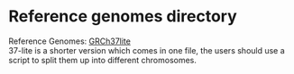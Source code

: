 # Reference genomes directory 
Reference Genomes: [GRCh37lite](https://googlegenomics.readthedocs.io/en/latest/use_cases/discover_public_data/reference_genomes.html)     
37-lite is a shorter version which comes in one file, the users should use a script to split them up into different chromosomes.
